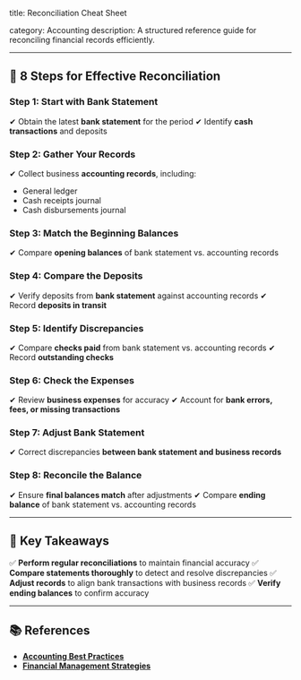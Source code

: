 title: Reconciliation Cheat Sheet

category: Accounting
description: A structured reference guide for reconciling financial records efficiently.

---

## 🔄 **8 Steps for Effective Reconciliation**

### **Step 1: Start with Bank Statement**

✔ Obtain the latest **bank statement** for the period
✔ Identify **cash transactions** and deposits

### **Step 2: Gather Your Records**

✔ Collect business **accounting records**, including:

- General ledger
- Cash receipts journal
- Cash disbursements journal

### **Step 3: Match the Beginning Balances**

✔ Compare **opening balances** of bank statement vs. accounting records

### **Step 4: Compare the Deposits**

✔ Verify deposits from **bank statement** against accounting records
✔ Record **deposits in transit**

### **Step 5: Identify Discrepancies**

✔ Compare **checks paid** from bank statement vs. accounting records
✔ Record **outstanding checks**

### **Step 6: Check the Expenses**

✔ Review **business expenses** for accuracy
✔ Account for **bank errors, fees, or missing transactions**

### **Step 7: Adjust Bank Statement**

✔ Correct discrepancies **between bank statement and business records**

### **Step 8: Reconcile the Balance**

✔ Ensure **final balances match** after adjustments
✔ Compare **ending balance** of bank statement vs. accounting records

---

## 📌 **Key Takeaways**

✅ **Perform regular reconciliations** to maintain financial accuracy
✅ **Compare statements thoroughly** to detect and resolve discrepancies
✅ **Adjust records** to align bank transactions with business records
✅ **Verify ending balances** to confirm accuracy

---

## 📚 **References**

- **[Accounting Best Practices](https://www.accountingcoach.com/)**
- **[Financial Management Strategies](https://www.ifrs.org/)**
